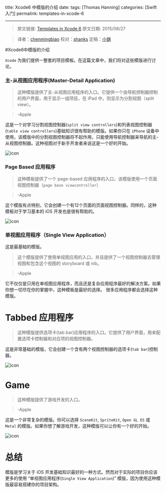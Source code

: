 title: Xcode6 中模版的介绍
date: 
tags: [Thomas Hanning]
categories: [Swift 入门]
permalink: templates-in-xcode-6

---
> 原文链接: [Templates in Xcode 6](http://www.thomashanning.com/templates-in-xcode-6/)
> 原文日期: 2015/08/27

> 译者：[chenmingbiao](https://github.com/chenmingbiao)
> 校对：[shanks](xxx)
> 定稿：[小锅](xxx)

#Xcode6中模版的介绍

`Xcode` 为我们提供一整套的项目模板。在这篇文章中，我们将对这些模版进行讨论。

### 主-从视图应用程序(Master-Detail Application)
	
>这种模版提供了主-从视图应用程序的入口。它提供一个由导航控制器控制的用户界面，用于显示一组项目，在 iPad 中，则显示为分割视图（split view）。

> -Apple

这是一个对学习分割视图控制器(`split view controllers`)和列表视图控制器(`table view controllers`)基础知识很有帮助的模版。如果你只在 `iPhone` 设备中使用，该模版中的分割视图控制器将不起作用，只能使用导航控制器来导航的主-从视图控制器。这种视图对于新手开发者来说这是一个好的开始。

![icon](http://thomashanningcom.c.presscdn.com/wp-content/uploads/2015/08/Bildschirmfoto-2015-08-25-um-18.28.35.png)

### Page Based 应用程序
    
> 这种模板提供了一个 page-based 应用程序的入口，该模版使用一个页面视图控制器（`page base viewcontroller`）
    
> -Apple

这个模版有点特别，它会创建一个有12个页面的页面视图控制器。同样的，这种模板对于学习基本的 iOS 开发也是很有帮助的。

![icon](http://thomashanningcom.c.presscdn.com/wp-content/uploads/2015/08/Bildschirmfoto-2015-08-25-um-18.40.16.png)

### 单视图应用程序（Single View Application）

这是最基础的模版。
    
> 这个模版提供了使用单视图应用的入口，并且提供了一个视图控制器去管理视图和包含这个视图的 storyboard 或 nib。
    
> -Apple

它不仅仅是只用在单视图应用程序，而且还是复杂应用程序最好的解决方案。如果你想一切尽在你的掌握中，这种模板是最好的选择。 很多应用程序都会选择这种模版。

# Tabbed 应用程序
	
> 这种模版提供选项卡(tab bar)应用程序的入口。它提供了用户界面，用来配置选项卡控制器和对应项的视图控制器。

这是非常基础的模版，它会创建一个含有两个视图控制器的选项卡(`tab bar`)控制器。

![icon](http://thomashanningcom.c.presscdn.com/wp-content/uploads/2015/08/Bildschirmfoto-2015-08-25-um-18.42.57.png)

# Game
    
> 这种模版提供了游戏开发的入口。
    
> -Apple

这是一个非常复杂的模版。你可以选择 `SceneKit`, `SpriteKit`, `Open GL ES` 或 `Metal` 的模版。如果你想了解游戏开发，这种模版可以让你有一个好的开始。

![icon](http://thomashanningcom.c.presscdn.com/wp-content/uploads/2015/08/Bildschirmfoto-2015-08-25-um-18.45.48.png)

# 总结

模版是学习关于 iOS 开发基础知识最好的一种方式。然而对于实际的项目你应该更多的使用 “单视图应用程序(`Single View Application`)” 模版，因为使用这种模版最容易搭建你的项目架构。